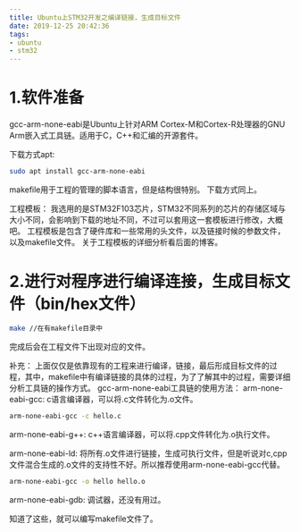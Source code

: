 ```yaml
---
title: Ubuntu上STM32开发之编译链接，生成目标文件
date: 2019-12-25 20:42:36
tags:
- ubuntu
- stm32
---
```

# 1.软件准备

gcc-arm-none-eabi是Ubuntu上针对ARM Cortex-M和Cortex-R处理器的GNU Arm嵌入式工具链。适用于C，C++和汇编的开源套件。

下载方式apt:
```bash
sudo apt install gcc-arm-none-eabi
```

makefile用于工程的管理的脚本语言，但是结构很特别。
下载方式同上。

工程模板：
我选用的是STM32F103芯片，STM32不同系列的芯片的存储区域与大小不同，会影响到下载的地址不同，不过可以套用这一套模板进行修改，大概吧。
工程模板是包含了硬件库和一些常用的头文件，以及链接时候的参数文件，以及makefile文件。
关于工程模板的详细分析看后面的博客。

# 2.进行对程序进行编译连接，生成目标文件（bin/hex文件）
```bash
make //在有makefile目录中
```
完成后会在工程文件下出现对应的文件。

补充：
上面仅仅是依靠现有的工程来进行编译，链接，最后形成目标文件的过程，其中，makefile中有编译链接的具体的过程，为了了解其中的过程，需要详细分析工具链的操作方式。
gcc-arm-none-eabi工具链的使用方法：
arm-none-eabi-gcc:
c语言编译器，可以将.c文件转化为.o文件。
```bash
arm-none-eabi-gcc -c hello.c
```

arm-none-eabi-g++:
c++语言编译器，可以将.cpp文件转化为.o执行文件。

arm-none-eabi-ld:
将所有.o文件进行链接，生成可执行文件，但是听说对c,cpp文件混合生成的.o文件的支持性不好。所以推荐使用arm-none-eabi-gcc代替。
```bash
arm-none-eabi-gcc -o hello hello.o
```

arm-none-eabi-gdb:
调试器，还没有用过。

知道了这些，就可以编写makefile文件了。


